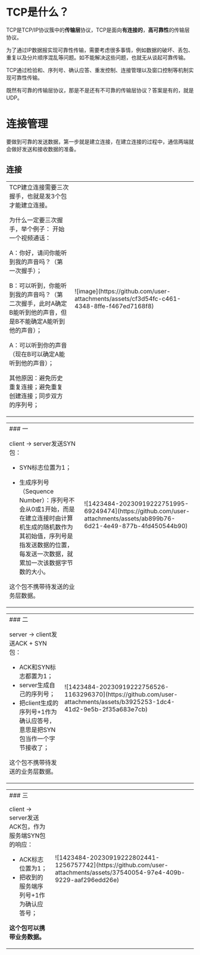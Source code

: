 # TCP是什么？

TCP是TCP/IP协议簇中的**传输层**协议，TCP是面向**有连接的**，**高可靠性**的传输层协议。

为了通过IP数据报实现可靠性传输，需要考虑很多事情，例如数据的破坏、丢包、重复以及分片顺序混乱等问题。如不能解决这些问题，也就无从谈起可靠传输。

TCP通过检验和、序列号、确认应答、重发控制、连接管理以及窗口控制等机制实现可靠性传输。

既然有可靠的传输层协议，那是不是还有不可靠的传输层协议？答案是有的，就是UDP。

# 连接管理

要做到可靠的发送数据，第一步就是建立连接，在建立连接的过程中，通信两端就会做好发送和接收数据的准备。

## 连接
<html><table frame=void style="margin-left: auto; margin-right: auto;"><tr><td>
<!--左侧内容-->
 TCP建立连接需要三次握手，也就是发3个包才能建立连接。

为什么一定要三次握手，举个例子：
开始一个视频通话：

A：你好，请问你能听到我的声音吗？（第一次握手）；

B：可以听到，你能听到我的声音吗？（第二次握手，此时A确定B能听到他的声音，但是B不能确定A能听到他的声音）；

A：可以听到你的声音（现在B可以确定A能听到他的声音）；

其他原因：避免历史重复连接；避免重复创建连接；同步双方的序列号；
</td><td>
<!--右侧内容-->
 ![image](https://github.com/user-attachments/assets/cf3d54fc-c461-4348-8ffe-f467ed7168f8)
</td></tr></table></html>
<html><table frame=void style="margin-left: auto; margin-right: auto;"><tr><td>
<!--左侧内容-->
### 一

client → server发送SYN包：

- SYN标志位置为1；

 - 生成序列号（Sequence Number）：序列号不会从0或1开始，而是在建立连接时由计算机生成的随机数作为其初始值，序列号是指发送数据的位置，每发送一次数据，就累加一次该数据字节数的大小。

这个包不携带待发送的业务层数据。
</td><td>
<!--右侧内容-->
![1423484-20230919222751995-69249474](https://github.com/user-attachments/assets/ab899b76-6d21-4e49-877b-4fd450544b90)
</td></tr></table></html>
<html><table frame=void style="margin-left: auto; margin-right: auto;"><tr><td>
<!--左侧内容-->
### 二

server → client发送ACK + SYN包：

- ACK和SYN标志都置为1；
- server生成自己的序列号；
- 把client生成的序列号+1作为确认应答号，意思是把SYN包当作一个字节接收了；

这个包不携带待发送的业务层数据。
</td><td>
<!--右侧内容-->
![1423484-20230919222756526-1163296370](https://github.com/user-attachments/assets/b3925253-1dc4-41d2-9e5b-2f35a683e7cb)
</td></tr></table></html>
<html><table frame=void style="margin-left: auto; margin-right: auto;"><tr><td>
<!--左侧内容-->
### 三

client → server发送ACK包，作为服务端SYN包的响应：

- ACK标志位置为1；
- 把收到的服务端序列号+1作为确认应答号；

**这个包可以携带业务数据。**
</td><td>
<!--右侧内容-->
![1423484-20230919222802441-1256757742](https://github.com/user-attachments/assets/37540054-97e4-409b-9229-aaf296edd26e)
</td></tr></table></html>
